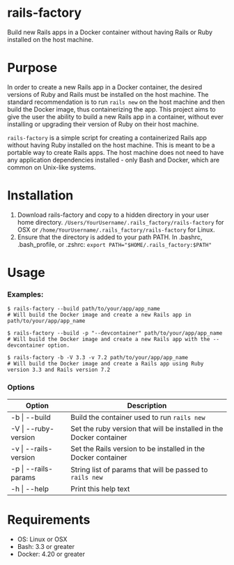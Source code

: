 # rails-factory
Build new Rails apps in a Docker container without having Rails or Ruby installed on the host machine.

# Purpose
In order to create a new Rails app in a Docker container, the desired versions of Ruby and Rails must be installed on the host machine. The standard recommendation is to run `rails new` on the host machine and then build the Docker image, thus containerizing the app. This project aims to give the user the ability to build a new Rails app in a container, without ever installing or upgrading their version of Ruby on their host machine.

`rails-factory` is a simple script for creating a containerized Rails app without having Ruby installed on the host machine. This is meant to be a portable way to create Rails apps. The host machine does not need to have any application dependencies installed - only Bash and Docker, which are common on Unix-like systems.

# Installation
1. Download rails-factory and copy to a hidden directory in your user home directory. `/Users/YourUsername/.rails_factory/rails-factory` for OSX or `/home/YourUsername/.rails_factory/rails-factory` for Linux. 
2. Ensure that the directory is added to your path PATH. In .bashrc, .bash_profile, or .zshrc: `export PATH="$HOME/.rails_factory:$PATH"`

# Usage

### Examples:
```
$ rails-factory --build path/to/your/app/app_name
# Will build the Docker image and create a new Rails app in path/to/your/app/app_name
```

```
$ rails-factory --build -p "--devcontainer" path/to/your/app/app_name
# Will build the Docker image and create a new Rails app with the --devcontainer option.
```

```
$ rails-factory -b -V 3.3 -v 7.2 path/to/your/app/app_name
# Will build the Docker image and create a Rails app using Ruby version 3.3 and Rails version 7.2
```

### Options
| Option   | Description   |
|------------|------------|
| -b \| --build | Build the container used to run `rails new` |
| -V \| --ruby-version | Set the ruby version that will be installed in the Docker container |
| -v \| --rails-version | Set the Rails version to be installed in the Docker container |
| -p \| --rails-params | String list of params that will be passed to `rails new` |
| -h \| --help | Print this help text |

# Requirements
- OS: Linux or OSX
- Bash: 3.3 or greater
- Docker: 4.20 or greater